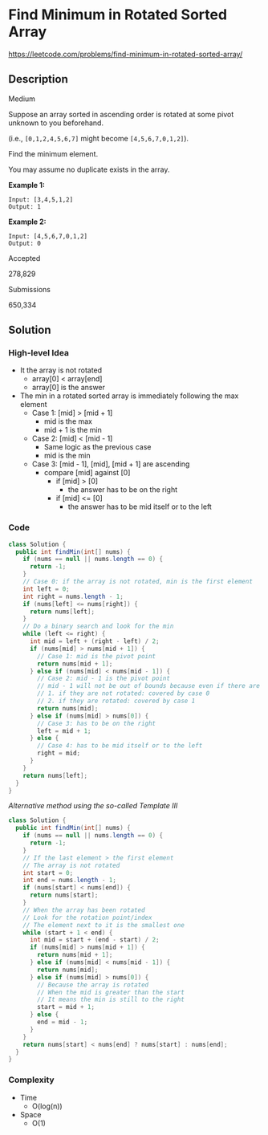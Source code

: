 # Find Minimum in Rotated Sorted Array

<https://leetcode.com/problems/find-minimum-in-rotated-sorted-array/>

## Description

Medium

Suppose an array sorted in ascending order is rotated at some pivot unknown to you beforehand.

(i.e.,  `[0,1,2,4,5,6,7]` might become  `[4,5,6,7,0,1,2]`).

Find the minimum element.

You may assume no duplicate exists in the array.

**Example 1:**

```
Input: [3,4,5,1,2] 
Output: 1
```

**Example 2:**

```
Input: [4,5,6,7,0,1,2]
Output: 0
```

Accepted

278,829

Submissions

650,334

## Solution

### High-level Idea

- It the array is not rotated
  - array[0] < array[end]
  - array[0] is the answer
- The min in a rotated sorted array is immediately following the max element
  - Case 1: [mid] > [mid + 1]
    - mid is the max
    - mid + 1 is the min
  - Case 2: [mid] < [mid - 1]
    - Same logic as the previous case
    - mid is the min
  - Case 3: [mid - 1], [mid], [mid + 1] are ascending
    - compare [mid] against [0]
      - if [mid] > [0]
        - the answer has to be on the right
      - if [mid] <= [0]
        - the answer has to be mid itself or to the left

### Code

```java
class Solution {
  public int findMin(int[] nums) {
    if (nums == null || nums.length == 0) {
      return -1;
    }
    // Case 0: if the array is not rotated, min is the first element
    int left = 0;
    int right = nums.length - 1;
    if (nums[left] <= nums[right]) {
      return nums[left];
    }
    // Do a binary search and look for the min
    while (left <= right) {
      int mid = left + (right - left) / 2;
      if (nums[mid] > nums[mid + 1]) {
        // Case 1: mid is the pivot point
        return nums[mid + 1];
      } else if (nums[mid] < nums[mid - 1]) {
        // Case 2: mid - 1 is the pivot point
        // mid - 1 will not be out of bounds because even if there are only two elements
        // 1. if they are not rotated: covered by case 0
        // 2. if they are rotated: covered by case 1
        return nums[mid];
      } else if (nums[mid] > nums[0]) {
        // Case 3: has to be on the right
        left = mid + 1;
      } else {
        // Case 4: has to be mid itself or to the left
        right = mid;
      }
    }
    return nums[left];
  }
}
```

*Alternative method using the so-called Template III*

```java
class Solution {
  public int findMin(int[] nums) {
    if (nums == null || nums.length == 0) {
      return -1;
    }
    // If the last element > the first element
    // The array is not rotated
    int start = 0;
    int end = nums.length - 1;
    if (nums[start] < nums[end]) {
      return nums[start];
    }
    // When the array has been rotated
    // Look for the rotation point/index
    // The element next to it is the smallest one
    while (start + 1 < end) {
      int mid = start + (end - start) / 2;
      if (nums[mid] > nums[mid + 1]) {
        return nums[mid + 1];
      } else if (nums[mid] < nums[mid - 1]) {
        return nums[mid];
      } else if (nums[mid] > nums[0]) {
        // Because the array is rotated
        // When the mid is greater than the start
        // It means the min is still to the right
        start = mid + 1;
      } else {
        end = mid - 1;
      }
    }
    return nums[start] < nums[end] ? nums[start] : nums[end];
  }
}
```

### Complexity

- Time
  - O(log(n))
- Space
  - O(1)
